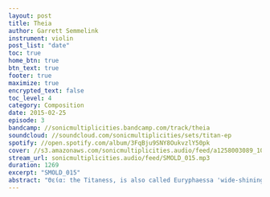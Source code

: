 ```yaml
---
layout: post
title: Theia
author: Garrett Semmelink
instrument: violin
post_list: "date"
toc: true
home_btn: true
btn_text: true
footer: true
maximize: true
encrypted_text: false
toc_level: 4
category: Composition
date: 2015-02-25
episode: 3
bandcamp: //sonicmultiplicities.bandcamp.com/track/theia
soundcloud: //soundcloud.com/sonicmultiplicities/sets/titan-ep
spotify: //open.spotify.com/album/3FqBju9SNY8OukvzlY50pk
cover: //s3.amazonaws.com/sonicmultiplicities.audio/feed/a1258003089_10.jpg
stream_url: sonicmultiplicities.audio/feed/SMOLD_015.mp3
duration: 1269
excerpt: "SMOLD_015"
abstract: "Θεία: the Titaness, is also called Euryphaessa 'wide-shining'. Her brother/consort is Hyperion, a Titan and god of the sun, and together they are the parents of Helios (the Sun), Selene (the Moon), and Eos (the Dawn)."
---
```

